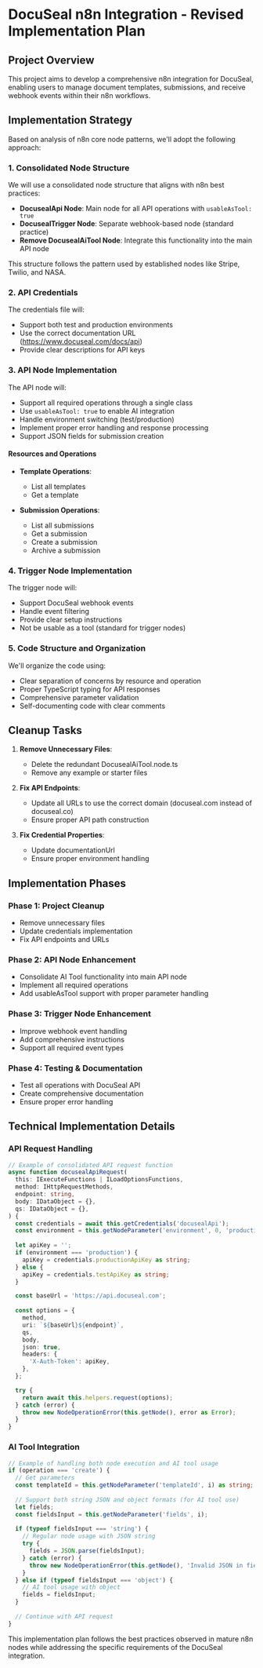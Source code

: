 # DocuSeal n8n Integration - Revised Implementation Plan

## Project Overview
This project aims to develop a comprehensive n8n integration for DocuSeal, enabling users to manage document templates, submissions, and receive webhook events within their n8n workflows.

## Implementation Strategy

Based on analysis of n8n core node patterns, we'll adopt the following approach:

### 1. Consolidated Node Structure
We will use a consolidated node structure that aligns with n8n best practices:

- **DocusealApi Node**: Main node for all API operations with `usableAsTool: true`
- **DocusealTrigger Node**: Separate webhook-based node (standard practice)
- **Remove DocusealAiTool Node**: Integrate this functionality into the main API node

This structure follows the pattern used by established nodes like Stripe, Twilio, and NASA.

### 2. API Credentials

The credentials file will:
- Support both test and production environments
- Use the correct documentation URL (https://www.docuseal.com/docs/api)
- Provide clear descriptions for API keys

### 3. API Node Implementation

The API node will:
- Support all required operations through a single class
- Use `usableAsTool: true` to enable AI integration
- Handle environment switching (test/production)
- Implement proper error handling and response processing
- Support JSON fields for submission creation

#### Resources and Operations
- **Template Operations**:
  - List all templates
  - Get a template

- **Submission Operations**:
  - List all submissions
  - Get a submission
  - Create a submission
  - Archive a submission

### 4. Trigger Node Implementation

The trigger node will:
- Support DocuSeal webhook events
- Handle event filtering
- Provide clear setup instructions
- Not be usable as a tool (standard for trigger nodes)

### 5. Code Structure and Organization

We'll organize the code using:
- Clear separation of concerns by resource and operation
- Proper TypeScript typing for API responses
- Comprehensive parameter validation
- Self-documenting code with clear comments

## Cleanup Tasks

1. **Remove Unnecessary Files**:
   - Delete the redundant DocusealAiTool.node.ts
   - Remove any example or starter files

2. **Fix API Endpoints**:
   - Update all URLs to use the correct domain (docuseal.com instead of docuseal.co)
   - Ensure proper API path construction

3. **Fix Credential Properties**:
   - Update documentationUrl
   - Ensure proper environment handling

## Implementation Phases

### Phase 1: Project Cleanup
- Remove unnecessary files
- Update credentials implementation
- Fix API endpoints and URLs

### Phase 2: API Node Enhancement
- Consolidate AI Tool functionality into main API node
- Implement all required operations
- Add usableAsTool support with proper parameter handling

### Phase 3: Trigger Node Enhancement
- Improve webhook event handling
- Add comprehensive instructions
- Support all required event types

### Phase 4: Testing & Documentation
- Test all operations with DocuSeal API
- Create comprehensive documentation
- Ensure proper error handling

## Technical Implementation Details

### API Request Handling
```typescript
// Example of consolidated API request function
async function docusealApiRequest(
  this: IExecuteFunctions | ILoadOptionsFunctions,
  method: IHttpRequestMethods,
  endpoint: string,
  body: IDataObject = {},
  qs: IDataObject = {},
) {
  const credentials = await this.getCredentials('docusealApi');
  const environment = this.getNodeParameter('environment', 0, 'production') as string;
  
  let apiKey = '';
  if (environment === 'production') {
    apiKey = credentials.productionApiKey as string;
  } else {
    apiKey = credentials.testApiKey as string;
  }

  const baseUrl = 'https://api.docuseal.com';
  
  const options = {
    method,
    uri: `${baseUrl}${endpoint}`,
    qs,
    body,
    json: true,
    headers: {
      'X-Auth-Token': apiKey,
    },
  };

  try {
    return await this.helpers.request(options);
  } catch (error) {
    throw new NodeOperationError(this.getNode(), error as Error);
  }
}
```

### AI Tool Integration
```typescript
// Example of handling both node execution and AI tool usage
if (operation === 'create') {
  // Get parameters
  const templateId = this.getNodeParameter('templateId', i) as string;
  
  // Support both string JSON and object formats (for AI tool use)
  let fields;
  const fieldsInput = this.getNodeParameter('fields', i);
  
  if (typeof fieldsInput === 'string') {
    // Regular node usage with JSON string
    try {
      fields = JSON.parse(fieldsInput);
    } catch (error) {
      throw new NodeOperationError(this.getNode(), 'Invalid JSON in fields parameter');
    }
  } else if (typeof fieldsInput === 'object') {
    // AI tool usage with object
    fields = fieldsInput;
  }
  
  // Continue with API request
}
```

This implementation plan follows the best practices observed in mature n8n nodes while addressing the specific requirements of the DocuSeal integration.
